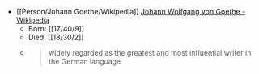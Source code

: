 - [[Person/Johann Goethe/Wikipedia]] [Johann Wolfgang von Goethe - Wikipedia](https://en.wikipedia.org/wiki/Johann_Wolfgang_von_Goethe)
	- Born: [[17/40/9]]
	- Died: [[18/30/2]]
	- > widely regarded as the greatest and most influential writer in the German language